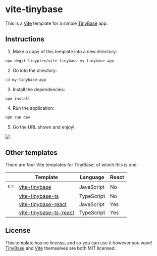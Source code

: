 # vite-tinybase

This is a [Vite](https://vitejs.dev/) template for a simple
[TinyBase](https://tinybase.org/) app.

## Instructions

1. Make a copy of this template into a new directory:

```sh
npx degit tinyplex/vite-tinybase my-tinybase-app
```

2. Go into the directory:

```sh
cd my-tinybase-app
```

3. Install the dependencies:

```sh
npm install
```

4. Run the application:

```sh
npm run dev
```

5. Go the URL shown and enjoy!

![](https://tinybase.org/vite-tinybase.png)

## Other templates

There are four Vite templates for TinyBase, of which this is one:

|     | Template                                                                     | Language   | React |
| --- | ---------------------------------------------------------------------------- | ---------- | ----- |
| 👉  | [vite-tinybase](https://github.com/tinyplex/vite-tinybase)                   | JavaScript | No    |
|     | [vite-tinybase-ts](https://github.com/tinyplex/vite-tinybase-ts)             | TypeScript | No    |
|     | [vite-tinybase-react](https://github.com/tinyplex/vite-tinybase-react)       | JavaScript | Yes   |
|     | [vite-tinybase-ts-react](https://github.com/tinyplex/vite-tinybase-ts-react) | TypeScript | Yes   |

## License

This template has no license, and so you can use it however you want!
[TinyBase](https://github.com/tinyplex/tinybase/blob/main/LICENSE) and
[Vite](https://github.com/vitejs/vite/blob/main/LICENSE) themselves are both MIT
licensed.
